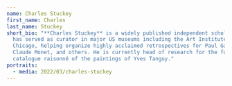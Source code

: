 ```yaml
---
name: Charles Stuckey
first_name: Charles
last_name: Stuckey
short_bio: "**Charles Stuckey** is a widely published independent scholar who
  has served as curator in major US museums including the Art Institute of
  Chicago, helping organize highly acclaimed retrospectives for Paul Gauguin,
  Claude Monet, and others. He is currently head of research for the forthcoming
  catalogue raisonné of the paintings of Yves Tanguy."
portraits:
  - media: 2022/03/charles-stuckey
---
```

